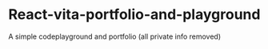 # React-vita-portfolio-and-playground
A simple codeplayground and portfolio (all private info removed)
